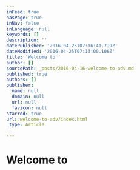 ```yaml
---
inFeed: true
hasPage: true
inNav: false
inLanguage: null
keywords: []
description: ''
datePublished: '2016-04-25T07:16:41.719Z'
dateModified: '2016-04-25T07:13:00.106Z'
title: 'Welcome to '
author: []
sourcePath: _posts/2016-04-16-welcome-to-adv.md
published: true
authors: []
publisher:
  name: null
  domain: null
  url: null
  favicon: null
starred: true
url: welcome-to-adv/index.html
_type: Article

---
```

# Welcome to